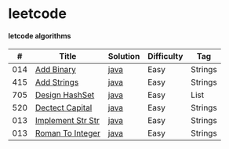 # leetcode

#### letcode algorithms

| # | Title | Solution | Difficulty | Tag |
|---| ----- | -------- | ---------- | ------- |
|014| [Add Binary](https://leetcode.com/problems/add-binary/) | [java](./algorithm/java/src/easy/addBinary/AddBinary.java) | Easy | Strings |
|415| [Add Strings](https://leetcode.com/problems/add-strings/) | [java](./algorithm/java/src/easy/addstrings/AddStrings.java) | Easy | Strings |
|705| [Design HashSet](https://leetcode.com/problems/design-hashset/) | [java](./algorithm/java/src/easy/designhashset/MyHashSet.java) | Easy | List |
|520| [Dectect Capital](https://leetcode.com/problems/detect-capital/) | [java](./algorithm/java/src/easy/detectcapital/DectectCapital.java) | Easy | Strings |
|013| [Implement Str Str](https://leetcode.com/problems/implement-strstr/) | [java](./algorithm/java/src/easy/implementStrStr/ImplementStrStr.java) | Easy | Strings |
|013| [Roman To Integer](https://leetcode.com/problems/roman-to-integer/) | [java](./algorithm/java/src/easy/romanToInteger/RomanToInteger.java) | Easy | Strings |

